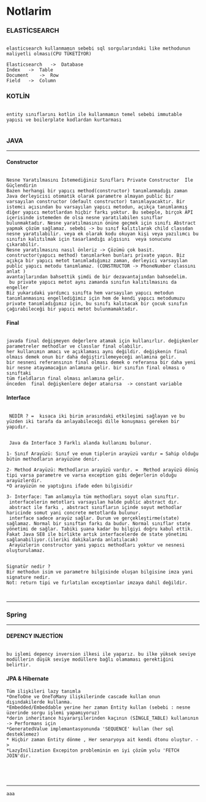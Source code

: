 # Notlarim

### ELASTİCSEARCH

<pre><code>
elasticsearch kullanmamın sebebi sql sorgularındaki like methodunun maliyetli olması(CPU TÜKETİYOR)

Elasticsearch	->	Database
Index	->	Table
Document	->	Row
Field	->	Column
</code></pre>



### KOTLİN

<pre><code>
entity sınıflarını kotlin ile kullanmamın temel sebebi immutable yapısı ve boilerplate kodlardan kurtarması

</code></pre>

### JAVA
------------------------------------------------------------------------------------------------------------------------------------------------
#### Constructor
<pre><code>
Nesne Yaratılmasını İstemediğiniz Sınıfları Private Constructor  İle Güçlendirin
Bazen herhangi bir yapıcı method(constructor) tanımlanmadığı zaman  Java derleyicisi otomatik olarak parametre almayan public bir varsayılan constructor (default constructor) tanımlayacaktır. Bir istemci açısından bu varsayılan yapıcı metodun, açıkça tanımlanmış diğer yapıcı metotlardan hiçbir farkı yoktur. Bu sebeple, birçok API içerisinde istemeden de olsa nesne yaratılabilen sınıflar bulunmaktadır. Nesne yaratılmasının önüne geçmek için sınıfı Abstract yapmak çözüm sağlamaz. sebebi -> bu sınıf kalıtılarak child classdan nesne yaratılabilir. veya ek olarak kodu okuyan kişi veya yazılımcı bu sınıfın kalıtılmak için tasarlandığı algısını  veya sonucunu çıkarabilir.
Nesne yaratılmasını nasıl önleriz -> Çözümü çok basit. constructor(yapıcı method) tanımlarken bunları private yapın. Biz açıkça bir yapıcı metot tanımladığımız zaman, derleyici varsayılan public yapıcı metodu tanımlamaz. (CONSTRUCTOR -> PhoneNumber classını anlat )
avantajlarından bahsettik şimdi de bir dezavantajından bahsedelim.
 bu private yapıcı metot aynı zamanda sınıfın kalıtılmasını da engeller
Biz yukarıdaki yardımcı sınıfta hem varsayılan yapıcı metodun tanımlanmasını engellediğimiz için hem de kendi yapıcı metodumuzu private tanımladığımız için, bu sınıfı kalıtacak bir çocuk sınıfın çağırabileceği bir yapıcı metot bulunmamaktadır.
</code></pre>


#### Final
<pre><code>
javada final değişmeyen değerlere atamak için kullanırlır. değişkenler parametreler methodlar ve classlar final olabilir.
her kullanımın amacı ve açıklaması aynı değildir. değişkenin final olmaıs demek onun bir daha değiştirilemeyeceği anlamına gelir.
bir nesneni referansının final olması demek o referansa bir daha yeni bir nesne atayamacağın anlamına gelir. bir sınıfın final olması o sınıftaki
tüm fieldların final olması anlamına gelir.
önceden  final değişkenlere değer atanırsa  -> constant variable
</code></pre>

#### Interface

<pre><code>
 NEDİR ? =  kısaca iki birim arasındaki etkileşimi sağlayan ve bu yüzden iki tarafa da anlayabileceği dille konuşması gereken bir yapıdır.
 
 
 Java da Interface 3 Farklı alanda kullanımı bulunur.

1- Sınıf Arayüzü: Sınıf ve enum tiplerin arayüzü vardır = Sahip olduğu bütün methodların arayüzüne denir.

2- Method Arayüzü: Methodların arayüzü vardır. =  Method arayüzü dönüş tipi varsa parametre ve varsa exception gibi değerlerin olduğu arayüzlerdir. 
*O arayüzün ne yaptığını ifade eden bilgisidir

3- Interface: Tam anlamıyla tüm methodları soyut olan sınıftır.
 interfacelerin metotları varsayılan halde public abstract dır.
 abstract ile farkı , abstract sınıfların içinde soyut methodlar haricinde somut yani concrete metotlarda bulunur.
 interface sadece arayüz sağlar. Durum ve gerçekleştirme(state) sağlamaz. Normal bir sınıftan farkı da budur. Normal sınıflar state yönetimi de sağlar. Tabiki şuana kadar bu bilgiyi doğru kabul ettik. Fakat Java SE8 ile birlikte artık interfacelerde de state yönetimi sağlanabiliyor.(ileriki dakikalarda anlatılacak)
 Arayüzlerin constructor yani yapıcı methodları yoktur ve nesnesi oluşturulamaz.
 

Signatür nedir ? 
Bir methodun isim ve parametre bilgisinde oluşan bilgisine imza yani signature nedir.
Not: return tipi ve fırlatılan exceptionlar imzaya dahil değildir.


</code></pre>
------------------------------------------------------------------------------------------------------------------------------------------------


### Spring
------------------------------------------------------------------------------------------------------------------------------------------------
#### DEPENCY INJECTİON

<pre><code>
bu işlemi depency inversion ilkesi ile yaparız. bu ilke yüksek seviye modüllerin düşük seviye modüllere bağlı olamaması gerektiğini belirtir.
</code></pre>

#### JPA & Hibernate
<pre><code>Tüm ilişkileri lazy tanımla
*OneToOne ve OneToMany ilişkilerinde cascade kullan onun dışındakilerde kullanma.
*Embedded/Embeddable yerine her zaman Entity kullan (sebebi : nesne üzerinde sorgu işlemi yapamıyoruz)
*derin inheritance hiyararşilerinden kaçının (SİNGLE_TABLE) kullanının -> Performans için
*GeneratedValue implemantasyonunda 'SEQUENCE' kullan (her sql desteklemez)
* Hiçbir zaman Entity dönme , Her senaryoya ait kendi dtonu oluştur. -> 
*LazyInilization Excepiton probleminin en iyi çözüm yolu 'FETCH JOIN'dir.




</code></pre>



------------------------------------------------------------------------------------------------------------------------------------------------

<pre><code>aaa
</code></pre>

